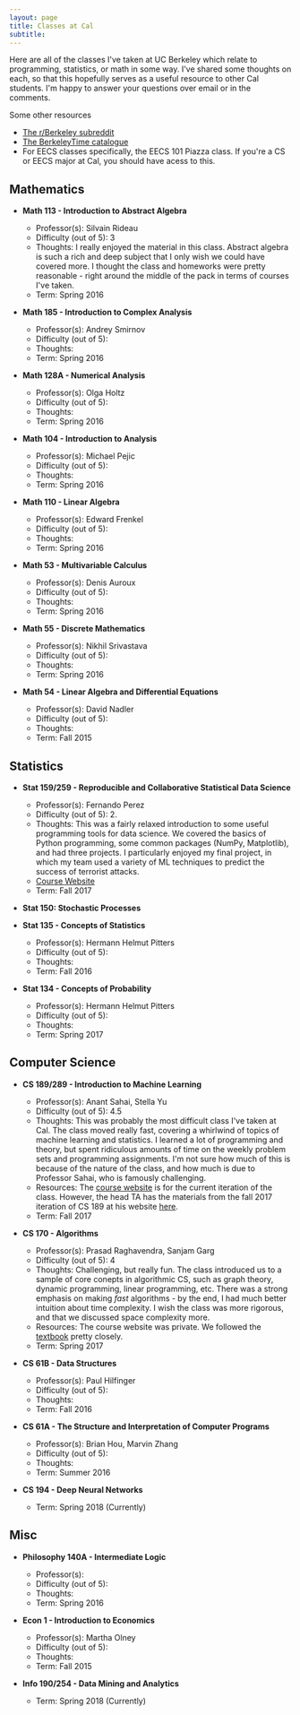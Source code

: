 ```yaml
---
layout: page
title: Classes at Cal
subtitle: 
---
```


Here are all of the classes I've taken at UC Berkeley which relate to programming, statistics, or math in some way. I've shared some thoughts on each, so that this hopefully serves as a useful resource to other Cal students. I'm happy to answer your questions over email or in the comments. 

Some other resources 
* [The r/Berkeley subreddit](https://www.reddit.com/r/berkeley/)
* [The BerkeleyTime catalogue](http://www.berkeleytime.com/catalog/)
* For EECS classes specifically, the EECS 101 Piazza class. If you're a CS or EECS major at Cal, you should have acess to this. 

## Mathematics

* **Math 113 - Introduction to Abstract Algebra**
	* Professor(s): Silvain Rideau
	* Difficulty (out of 5): 3
	* Thoughts: I really enjoyed the material in this class. Abstract algebra is such a rich and deep subject that I only wish we could have covered more. I thought the class and homeworks were pretty reasonable - right around the middle of the pack in terms of courses I've taken. 
	* Term: Spring 2016

* **Math 185 - Introduction to Complex Analysis**
	* Professor(s): Andrey Smirnov
	* Difficulty (out of 5): 
	* Thoughts:
	* Term: Spring 2016

* **Math 128A - Numerical Analysis**
	* Professor(s): Olga Holtz
	* Difficulty (out of 5): 
	* Thoughts:
	* Term: Spring 2016

* **Math 104 - Introduction to Analysis**
	* Professor(s): Michael Pejic
	* Difficulty (out of 5): 
	* Thoughts:
	* Term: Spring 2016

* **Math 110 - Linear Algebra**
	* Professor(s): Edward Frenkel
	* Difficulty (out of 5): 
	* Thoughts:
	* Term: Spring 2016

* **Math 53 - Multivariable Calculus**
	* Professor(s): Denis Auroux
	* Difficulty (out of 5): 
	* Thoughts:
	* Term: Spring 2016

* **Math 55 - Discrete Mathematics**
	* Professor(s): Nikhil Srivastava
	* Difficulty (out of 5): 
	* Thoughts:
	* Term: Spring 2016

* **Math 54 - Linear Algebra and Differential Equations**
	* Professor(s): David Nadler
	* Difficulty (out of 5): 
	* Thoughts:
	* Term: Fall 2015

## Statistics 

* **Stat 159/259 - Reproducible and Collaborative Statistical Data Science**
	* Professor(s): Fernando Perez
	* Difficulty (out of 5): 2. 
	* Thoughts: This was a fairly relaxed introduction to some useful programming tools for data science. We covered the basics of Python programming, some common packages (NumPy, Matplotlib), and had three projects. I particularly enjoyed my final project, in which my team used a variety of ML techniques to predict the success of terrorist attacks. 
	* [Course Website](https://berkeley-stat159-f17.github.io/stat159-f17/)
	* Term: Fall 2017

* **Stat 150: Stochastic Processes** 

* **Stat 135 - Concepts of Statistics** 
	* Professor(s): Hermann Helmut Pitters
	* Difficulty (out of 5): 
	* Thoughts:
	* Term: Fall 2016

* **Stat 134 - Concepts of Probability** 
	* Professor(s): Hermann Helmut Pitters
	* Difficulty (out of 5): 
	* Thoughts:
	* Term: Spring 2017


## Computer Science 

* **CS 189/289 - Introduction to Machine Learning**
	* Professor(s): Anant Sahai, Stella Yu
	* Difficulty (out of 5): 4.5
	* Thoughts: This was probably the most difficult class I've taken at Cal. The class moved really fast, covering a whirlwind of topics of machine learning and statistics. I learned a lot of programming and theory, but spent ridiculous amounts of time on the weekly problem sets and programming assignments. I'm not sure how much of this is because of the nature of the class, and how much is due to Professor Sahai, who is famously challenging. 
	* Resources: The [course website](http://www.eecs189.org/) is for the current iteration of the class. However, the head TA has the materials from the fall 2017 iteration of CS 189 at his website [here](http://alvinwan.com/cs189/fa17/).
	* Term: Fall 2017

* **CS 170 - Algorithms**
	* Professor(s): Prasad Raghavendra, Sanjam Garg
	* Difficulty (out of 5): 4
	* Thoughts: Challenging, but really fun. The class introduced us to a sample of core conepts in algorithmic CS, such as graph theory, dynamic programming, linear programming, etc. There was a strong emphasis on making *fast* algorithms - by the end, I had much better intuition about time complexity. I wish the class was more rigorous, and that we discussed space complexity more.
	* Resources: The course website was private. We followed the [textbook](https://www.amazon.com/Algorithms-Sanjoy-Dasgupta/dp/0073523402) pretty closely. 
	* Term: Spring 2017

* **CS 61B - Data Structures**
	* Professor(s): Paul Hilfinger
	* Difficulty (out of 5): 
	* Thoughts:
	* Term: Fall 2016

* **CS 61A - The Structure and Interpretation of Computer Programs**
	* Professor(s): Brian Hou, Marvin Zhang
	* Difficulty (out of 5): 
	* Thoughts:
	* Term: Summer 2016

* **CS 194 - Deep Neural Networks**
	* Term: Spring 2018 (Currently)


## Misc

* **Philosophy 140A - Intermediate Logic**
	* Professor(s): 
	* Difficulty (out of 5): 
	* Thoughts:
	* Term: Spring 2016

* **Econ 1 - Introduction to Economics** 
	* Professor(s): Martha Olney
	* Difficulty (out of 5): 
	* Thoughts:
	* Term: Fall 2015

* **Info 190/254 - Data Mining and Analytics**
	* Term: Spring 2018 (Currently)
